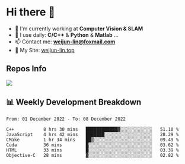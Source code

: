 # Hi there 👋

<!--
**Weijun-Lin/Weijun-Lin** is a ✨ _special_ ✨ repository because its `README.md` (this file) appears on your GitHub profile.

Here are some ideas to get you started:

- 🔭 I’m currently working on ...
- 🌱 I’m currently learning ...
- 👯 I’m looking to collaborate on ...
- 🤔 I’m looking for help with ...
- 💬 Ask me about ...
- 📫 How to reach me: ...
- 😄 Pronouns: ...
- ⚡ Fun fact: ...
-->

- 🏢 I'm currently working at **Computer Vision & SLAM**
- 🚀 I use daily: **C/C++** & **Python** & **Matlab** ...
- 📫 Contact me: **weijun-lin@foxmail.com**
- 🔗 My Site: [weijun-lin.top](https://weijun-lin.top/p)

  

## Repos Info
![](https://github-readme-stats.vercel.app/api?username=Weijun-Lin&theme=cobalt)

## 📊 Weekly Development Breakdown

<!--START_SECTION:waka-->

```text
From: 01 December 2022 - To: 08 December 2022

C++           8 hrs 30 mins   ████████████▓░░░░░░░░░░░░   51.10 %
JavaScript    4 hrs 42 mins   ███████░░░░░░░░░░░░░░░░░░   28.29 %
CMake         1 hr 34 mins    ██▒░░░░░░░░░░░░░░░░░░░░░░   09.49 %
Cuda          36 mins         █░░░░░░░░░░░░░░░░░░░░░░░░   03.62 %
HTML          33 mins         █░░░░░░░░░░░░░░░░░░░░░░░░   03.39 %
Objective-C   28 mins         ▓░░░░░░░░░░░░░░░░░░░░░░░░   02.82 %
```

<!--END_SECTION:waka-->
